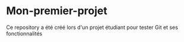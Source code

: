 # Mon-premier-projet
Ce repository a été créé lors d'un projet étudiant pour tester Git et ses fonctionnalités
